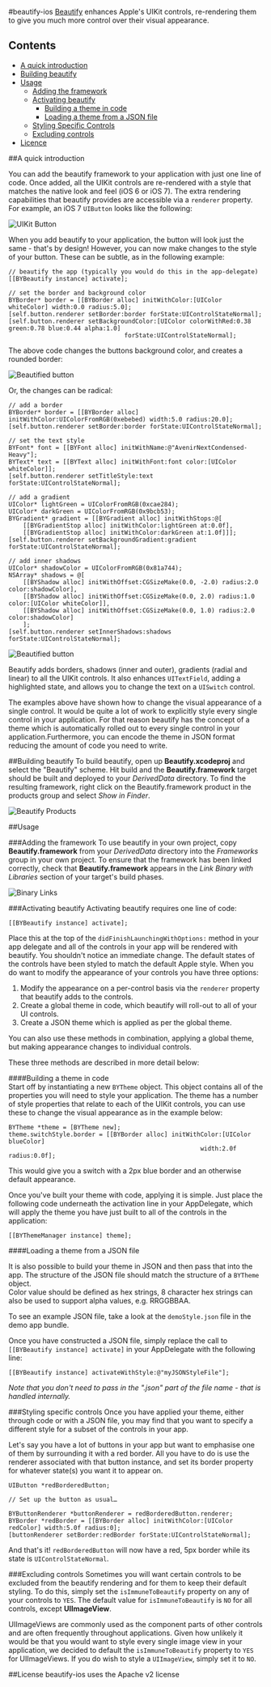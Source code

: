 #beautify-ios
[Beautify](http://beautify.io/ "beautify") enhances Apple's UIKit controls, re-rendering them  to give you much more control over their visual appearance. 

## Contents

  * [A quick introduction](#a-quick-introduction)
  * [Building beautify](#building-beautify)
  * [Usage](#usage)
	* [Adding the framework](#adding-the-framework)
	* [Activating beautify](#activating-beautify)
		* [Building a theme in code](#building-a-theme-in-code)
		* [Loading a theme from a JSON file](#loading-a-theme-from-a-json-file)
	* [Styling Specific Controls](#styling-specific-controls)
	* [Excluding controls](#excluding-controls)
  * [Licence](#licence)

##A quick introduction

You can add the beautify framework to your application with just one line of code. Once added, all the UIKit controls are re-rendered with a style that matches the native look and feel (iOS 6 or iOS 7). The extra rendering capabilities that beautify provides are accessible via a `renderer` property. For example, an iOS 7 `UIButton` looks like the following:

![UIKit Button](Documentation/Images/uiKitButton.png)

When you add beautify to your application, the button will look just the same - that's by design! However, you can now make changes to the style of your button. These can be subtle, as in the following example:

```objc
// beautify the app (typically you would do this in the app-delegate)
[[BYBeautify instance] activate];

// set the border and background color
BYBorder* border = [[BYBorder alloc] initWithColor:[UIColor whiteColor] width:0.0 radius:5.0];
[self.button.renderer setBorder:border forState:UIControlStateNormal];
[self.button.renderer setBackgroundColor:[UIColor colorWithRed:0.38 green:0.78 blue:0.44 alpha:1.0]
                                forState:UIControlStateNormal];
```

The above code changes the buttons background color, and creates a rounded border:

![Beautified button](Documentation/Images/flatStyleButton.png)

Or, the changes can be radical:

```objc
// add a border
BYBorder* border = [[BYBorder alloc] initWithColor:UIColorFromRGB(0xebebed) width:5.0 radius:20.0];
[self.button.renderer setBorder:border forState:UIControlStateNormal];

// set the text style
BYFont* font = [[BYFont alloc] initWithName:@"AvenirNextCondensed-Heavy"];
BYText* text = [[BYText alloc] initWithFont:font color:[UIColor whiteColor]];
[self.button.renderer setTitleStyle:text forState:UIControlStateNormal];

// add a gradient
UIColor* lightGreen = UIColorFromRGB(0xcae284);
UIColor* darkGreen = UIColorFromRGB(0x9bcb53);
BYGradient* gradient = [[BYGradient alloc] initWithStops:@[
    [[BYGradientStop alloc] initWithColor:lightGreen at:0.0f],
    [[BYGradientStop alloc] initWithColor:darkGreen at:1.0f]]];
[self.button.renderer setBackgroundGradient:gradient forState:UIControlStateNormal];

// add inner shadows
UIColor* shadowColor = UIColorFromRGB(0x81a744);
NSArray* shadows = @[
    [[BYShadow alloc] initWithOffset:CGSizeMake(0.0, -2.0) radius:2.0 color:shadowColor],
    [[BYShadow alloc] initWithOffset:CGSizeMake(0.0, 2.0) radius:1.0 color:[UIColor whiteColor]],
    [[BYShadow alloc] initWithOffset:CGSizeMake(0.0, 1.0) radius:2.0 color:shadowColor]
    ];
[self.button.renderer setInnerShadows:shadows forState:UIControlStateNormal];
```

![Beautified button](Documentation/Images/funkyButton.png)

Beautify adds borders, shadows (inner and outer), gradients (radial and linear) to all the UIKit controls. It also enhances `UITextField`, adding a highlighted state, and allows you to change the text on a `UISwitch` control.

The examples above have shown how to change the visual appearance of a single control. It would be quite a lot of work to explicitly style every single control in your application. For that reason beautify has the concept of a theme which is automatically rolled out to every single control in your application.Furthermore, you can encode the theme in JSON format reducing the amount of code you need to write.


##Building beautify
To build beautify, open up **Beautify.xcodeproj** and select the "Beautify" scheme. Hit build and the **Beautify.framework** target should be built and deployed to your *DerivedData* directory. To find the resulting framework, right click on the Beautify.framework product in the products group and select *Show in Finder*.

![Beautify Products](Documentation/Images/products.png "Products")

##Usage

###Adding the framework
To use beautify in your own project, copy **Beautify.framework** from your *DerivedData* directory into the *Frameworks* group in your own project. To ensure that the framework has been linked correctly, check that **Beautify.framework** appears in the *Link Binary with Libraries* section of your target's build phases.

![Binary Links](Documentation/Images/binarylinks.png "Link Binary with Libraries")

###Activating beautify
Activating beautify requires one line of code:

```objc
[[BYBeautify instance] activate];
```

Place this at the top of the `didFinishLaunchingWithOptions:` method in your app delegate and all of the controls in your app will be rendered with beautify. You shouldn't notice an immediate change. The default states of the controls have been styled to match the default Apple style. When you do want to modify the appearance of your controls you have three options:

  1. Modify the appearance on a per-control basis via the `renderer` property that beautify adds to the controls.
  2. Create a global theme in code, which beautify will roll-out to all of your UI controls.
  3. Create a JSON theme which is applied as per the global theme.
  
You can also use these methods in combination, applying a global theme, but making appearance changes to individual controls.

These three methods are described in more detail below:  

####Building a theme in code	
Start off by instantiating a new `BYTheme` object. This object contains all of the properties you will need to style your application. The theme has a number of style properties that relate to each of the UIKit controls, you can use these to change the visual appearance as in the example below:

```objc	
BYTheme *theme = [BYTheme new];
theme.switchStyle.border = [[BYBorder alloc] initWithColor:[UIColor blueColor]
                                                     width:2.0f radius:0.0f];

```
	
This would give you a switch with a 2px blue border and an otherwise default appearance.
	
Once you've built your theme with code, applying it is simple. Just place the following code underneath the activation line in your AppDelegate, which will apply the theme you have just built to all of the controls in the application:

```objc
[[BYThemeManager instance] theme];
```

####Loading a theme from a JSON file

It is also possible to build your theme in JSON and then pass that into the app. The structure of the JSON file should match the structure of a `BYTheme` object.	
Color value should be defined as hex strings, 8 character hex strings can also be used to support alpha values, e.g. RRGGBBAA.
	
To see an example JSON file, take a look at the `demoStyle.json` file in the demo app bundle.
	
Once you have constructed a JSON file, simply replace the call to `[[BYBeautify instance] activate]` in your AppDelegate with the following line:

```objc
[[BYBeautify instance] activateWithStyle:@"myJSONStyleFile"];
```

*Note that you don't need to pass in the ".json" part of the file name - that is handled internally.*

###Styling specific controls
Once you have applied your theme, either through code or with a JSON file, you may find that you want to specify a different style for a subset of the controls in your app.

Let's say you have a lot of buttons in your app but want to emphasise one of them by surrounding it with a red border. All you have to do is use the renderer associated with that button instance, and set its border property for whatever state(s) you want it to appear on.

```objc
UIButton *redBorderedButton;

// Set up the button as usual…

BYButtonRenderer *buttonRenderer = redBorderedButton.renderer;
BYBorder *redBorder = [[BYBorder alloc] initWithColor:[UIColor redColor] width:5.0f radius:0];
[buttonRenderer setBorder:redBorder forState:UIControlStateNormal];
```

And that's it! `redBorderedButton` will now have a red, 5px border while its state is `UIControlStateNormal`.

###Excluding controls
Sometimes you will want certain controls to be excluded from the beautify rendering and for them to keep their default styling. To do this, simply set the `isImmuneToBeautify` property on any of your controls to `YES`. The default value for `isImmuneToBeautify` is `NO` for all controls, except **UIImageView**. 

UIImageViews are commonly used as the component parts of other controls and are often frequently throughout applications. Given how unlikely it would be that you would want to style every single image view in your application, we decided to default the `isImmuneToBeautify` property to `YES` for UIImageViews. If you do wish to style a `UIImageView`, simply set it to `NO`.

##License
beautify-ios uses the Apache v2 license
